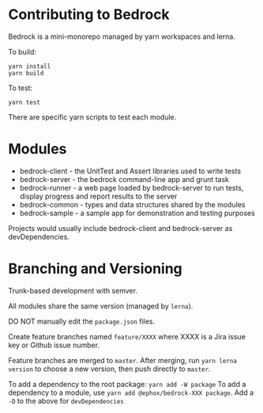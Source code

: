 # Contributing to Bedrock

Bedrock is a mini-monorepo managed by yarn workspaces and lerna. 

To build:
  
    yarn install
    yarn build

To test:

    yarn test
    
There are specific yarn scripts to test each module.

# Modules

- bedrock-client - the UnitTest and Assert libraries used to write tests
- bedrock-server - the bedrock command-line app and grunt task
- bedrock-runner - a web page loaded by bedrock-server to run tests, display progress and report results to the server
- bedrock-common - types and data structures shared by the modules
- bedrock-sample - a sample app for demonstration and testing purposes

Projects would usually include bedrock-client and bedrock-server as devDependencies.

# Branching and Versioning

Trunk-based development with semver.

All modules share the same version (managed by `lerna`).

DO NOT manually edit the `package.json` files. 

Create feature branches named `feature/XXXX` where XXXX is a Jira issue key or Github issue number.

Feature branches are merged to `master`. 
After merging, run `yarn lerna version` to choose a new version, then push directly to `master`.

To add a dependency to the root package: `yarn add -W package`
To add a dependency to a module, use `yarn add @ephox/bedrock-XXX package`.
Add a `-D` to the above for `devDependencies`

